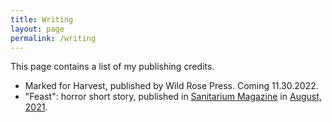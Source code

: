 ```yaml
---
title: Writing
layout: page
permalink: /writing
---
```


This page contains a list of my publishing credits.

* Marked for Harvest, published by Wild Rose Press. Coming 11.30.2022.
* "Feast": horror short story, published in [Sanitarium Magazine](https://www.thesanitarium.co.uk/) in [August, 2021](https://www.amazon.ca/dp/B09D9WC4CQ).